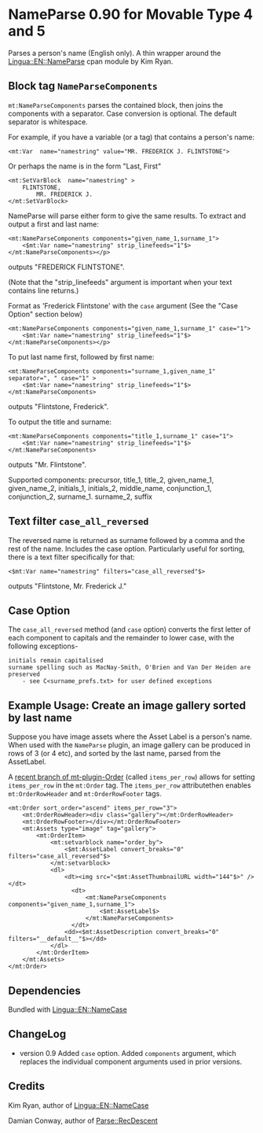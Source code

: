 # NameParse 0.90 for Movable Type 4 and 5 #

Parses a person's name (English only). A thin wrapper around the [Lingua::EN::NameParse](http://search.cpan.org/perldoc?Lingua::EN::NameParse) cpan module by Kim Ryan.

## Block tag `NameParseComponents` ##

`mt:NameParseComponents` parses the contained block, then joins the components with a separator.
Case conversion is optional. The default separator is whitespace.

For example, if you have a variable (or a tag) that contains a person's name:

    <mt:Var  name="namestring" value="MR. FREDERICK J. FLINTSTONE">

Or perhaps the name is in the form "Last, First"

    <mt:SetVarBlock  name="namestring" >
        FLINTSTONE,
            MR. FREDERICK J.
    </mt:SetVarBlock>

NameParse will parse either form to give the same results. To extract and output a first and last name:

    <mt:NameParseComponents components="given_name_1,surname_1">
        <$mt:Var name="namestring" strip_linefeeds="1"$>
    </mt:NameParseComponents></p>

outputs "FREDERICK FLINTSTONE".

(Note that the "strip_linefeeds" argument is important when your text contains line returns.)

Format as 'Frederick Flintstone' with the `case` argument (See the "Case Option" section below)

    <mt:NameParseComponents components="given_name_1,surname_1" case="1">
        <$mt:Var name="namestring" strip_linefeeds="1"$>
    </mt:NameParseComponents></p>

To put last name first, followed by first name:

    <mt:NameParseComponents components="surname_1,given_name_1" separator=", " case="1" >
        <$mt:Var name="namestring" strip_linefeeds="1"$>
    </mt:NameParseComponents>

outputs "Flintstone, Frederick".

To output the title and surname:

    <mt:NameParseComponents components="title_1,surname_1" case="1">
        <$mt:Var name="namestring" strip_linefeeds="1"$>
    </mt:NameParseComponents>

outputs "Mr. Flintstone".

Supported components:
    precursor, title_1, title_2, given_name_1, given_name_2, initials_1, initials_2,
    middle_name, conjunction_1, conjunction_2, surname_1. surname_2, suffix


## Text filter `case_all_reversed` ##

The reversed name  is returned as surname followed by a comma and the rest of the name. Includes the case option.
Particularly useful for sorting, there is a text filter specifically for that:

    <$mt:Var name="namestring" filters="case_all_reversed"$>

outputs "Flintstone, Mr. Frederick J."

## Case Option
The `case_all_reversed` method (and `case` option) converts the first letter of each component to capitals
and the remainder to lower case, with the following exceptions-
   
    initials remain capitalised
    surname spelling such as MacNay-Smith, O'Brien and Van Der Heiden are preserved
        - see C<surname_prefs.txt> for user defined exceptions
   

## Example Usage: Create an image gallery sorted by last name ##

Suppose you have image assets where the Asset Label is a person's name. When used with the `NameParse` plugin, an image gallery can be produced in rows of 3 (or 4 etc), and sorted by the last name, parsed from the AssetLabel.

A [recent branch of mt-plugin-Order](https://github.com/Hiranyaloka/mt-plugin-Order/tree/items_per_row) (called `items_per_row`) allows for setting `items_per_row` in the `mt:Order` tag. The `items_per_row` attributethen enables `mt:OrderRowHeader` and `mt:OrderRowFooter` tags.

    <mt:Order sort_order="ascend" items_per_row="3">
        <mt:OrderRowHeader><div class="gallery"></mt:OrderRowHeader>
        <mt:OrderRowFooter></div></mt:OrderRowFooter>
        <mt:Assets type="image" tag="gallery">
            <mt:OrderItem>
                <mt:setvarblock name="order_by">
                    <$mt:AssetLabel convert_breaks="0" filters="case_all_reversed"$>
                </mt:setvarblock>
                <dl>
                    <dt><img src="<$mt:AssetThumbnailURL width="144"$>" /></dt>
    	              <dt>
    	                  <mt:NameParseComponents components="given_name_1,surname_1">
    	                      <$mt:AssetLabel$>
    	                  </mt:NameParseComponents>
    	              </dt>
                    <dd><$mt:AssetDescription convert_breaks="0" filters="__default__"$></dd>
                </dl>
            </mt:OrderItem>
        </mt:Assets>
    </mt:Order>

## Dependencies ##

Bundled with [Lingua::EN::NameCase](http://search.cpan.org/perldoc?Lingua::EN::NameParse)

## ChangeLog ##

- version 0.9 Added `case` option.  Added `components` argument, which replaces the individual component arguments used in prior versions.

## Credits ##

Kim Ryan, author of [Lingua::EN::NameCase](http://search.cpan.org/perldoc?Lingua::EN::NameParse)

Damian Conway,  author of [Parse::RecDescent](http://search.cpan.org/perldoc?Parse::RecDescent)
